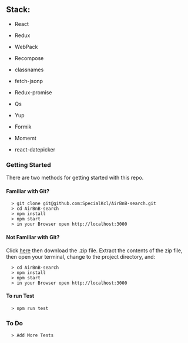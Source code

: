 ## Stack:

- React
- Redux
- WebPack
- Recompose
- classnames
- fetch-jsonp
- Redux-promise

- Qs
- Yup
- Formik
- Momemt
- react-datepicker

### Getting Started

There are two methods for getting started with this repo.

#### Familiar with Git?

```
  > git clone git@github.com:SpecialKcl/AirBnB-search.git
  > cd AirBnB-search
  > npm install
  > npm start
  > in your Browser open http://localhost:3000
```

#### Not Familiar with Git?
Click [here](https://github.com/SpecialKcl/AirBnB-search.git) then download the .zip file.  Extract the contents of the zip file, then open your terminal, change to the project directory, and:

```
  > cd AirBnB-search
  > npm install
  > npm start
  > in your Browser open http://localhost:3000
```

#### To run Test
```
  > npm run test
```

### To Do
```
  > Add More Tests
```

